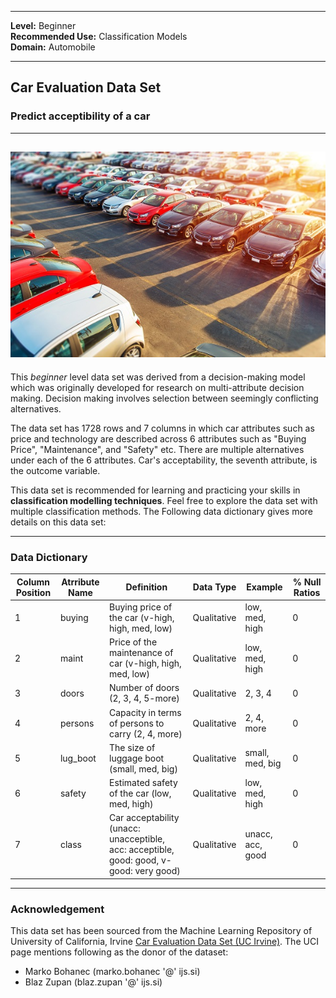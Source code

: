 
---

**Level:** Beginner <br/>
**Recommended Use:** Classification Models<br/>
**Domain:** Automobile<br/> 

---
## Car Evaluation Data Set 

### Predict acceptibility of a car


---
![](1190.jpg)
---

This *beginner* level data set was derived from a decision-making model which was originally developed for research on multi-attribute decision making. 
Decision making involves selection between seemingly conflicting alternatives. 

The data set has 1728 rows and 7 columns in which car attributes such as price and technology are described across 6 attributes such as "Buying Price", "Maintenance", and "Safety" etc. There are multiple alternatives under each of the 6 attributes. Car's acceptability,
the seventh attribute, is the outcome variable.         

This data set is recommended for learning and practicing your skills in **classification modelling techniques**. Feel free to explore the data set with multiple 
classification methods. The Following data dictionary gives more details on this data set:

---

### Data Dictionary 

| Column   Position 	| Atrribute Name 	| Definition                                                                                	| Data Type   	| Example          	| % Null Ratios 	|
|-------------------	|----------------	|-------------------------------------------------------------------------------------------	|-------------	|------------------	|---------------	|
| 1                 	| buying         	| Buying price of the car (v-high, high, med, low)                                          	| Qualitative 	| low, med, high   	| 0             	|
| 2                 	| maint          	| Price of the maintenance of car (v-high, high, med, low)                                  	| Qualitative 	| low, med, high   	| 0             	|
| 3                 	| doors          	| Number of doors (2, 3, 4, 5-more)                                                         	| Qualitative 	| 2, 3, 4          	| 0             	|
| 4                 	| persons        	| Capacity in terms of persons to carry (2, 4, more)                                        	| Qualitative 	| 2, 4, more       	| 0             	|
| 5                 	| lug_boot       	| The size of luggage boot (small, med, big)                                                	| Qualitative 	| small, med, big  	| 0             	|
| 6                 	| safety         	| Estimated safety of the car (low, med, high)                                              	| Qualitative 	| low, med, high   	| 0             	|
| 7                 	| class          	| Car acceptability (unacc: unacceptible, acc: acceptible, good: good,   v-good: very good) 	| Qualitative 	| unacc, acc, good 	| 0             	|

---

### Acknowledgement

This data set has been sourced from the Machine Learning Repository of University of California, Irvine [Car Evaluation Data Set (UC Irvine)](https://archive.ics.uci.edu/ml/datasets/Car+Evaluation). The UCI page mentions following as the donor of the dataset:       

+ Marko Bohanec (marko.bohanec '@' ijs.si) 
+ Blaz Zupan (blaz.zupan '@' ijs.si)    





